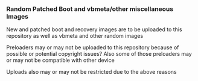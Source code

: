 ### Random Patched Boot and vbmeta/other miscellaneous Images
New and patched boot and recovery images are to be uploaded to this repository as well as vbmeta and other random images

Preloaders may or may not be uploaded to this repository because of possible or potential copyright issues? Also some of those preloaders may or may not be compatible with other device

Uploads also may or may not be restricted due to the above reasons
